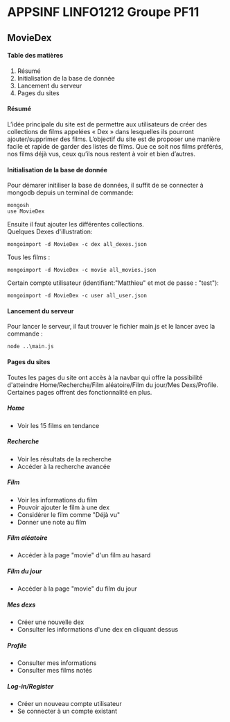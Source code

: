 # APPSINF LINFO1212 Groupe PF11

## MovieDex
#### Table des matières
<ol>
    <li>Résumé</li>
    <li>Initialisation de la base de donnée</li>
    <li>Lancement du serveur</li>
    <li>Pages du sites</li>
</ol>

#### Résumé
L’idée principale du site est de permettre aux utilisateurs de créer des collections de films appelées « Dex » 
dans lesquelles ils pourront ajouter/supprimer des films. 
L’objectif du site est de proposer une manière facile et rapide de garder des listes de films. 
Que ce soit nos films préférés, nos films déjà vus, ceux qu’ils nous restent à voir et bien d’autres.
 
#### Initialisation de la base de donnée
Pour démarer initiliser la base de données, il suffit de se connecter à mongodb depuis un terminal de commande:

	mongosh
	use MovieDex

Ensuite il faut ajouter les différentes collections.\
Quelques Dexes d'illustration:

    mongoimport -d MovieDex -c dex all_dexes.json

Tous les films :

    mongoimport -d MovieDex -c movie all_movies.json

Certain compte utilisateur (identifiant:"Matthieu" et mot de passe : "test"): 

    mongoimport -d MovieDex -c user all_user.json

#### Lancement du serveur

Pour lancer le serveur, il faut trouver le fichier main.js et le lancer avec la commande :

	node ..\main.js

#### Pages du sites
Toutes les pages du site ont accès à la navbar qui offre la possibilité d'atteindre Home/Recherche/Film aléatoire/Film du jour/Mes Dexs/Profile.
Certaines pages offrent des fonctionnalité en plus.

##### Home
<ul>
    <li>Voir les 15 films en tendance</li>
</ul>

##### Recherche
<ul>
    <li>Voir les résultats de la recherche</li>
	<li>Accéder à la recherche avancée</li>
</ul>

##### Film
<ul>
    <li>Voir les informations du film</li>
	<li>Pouvoir ajouter le film à une dex</li>
	<li>Considérer le film comme "Déjà vu"</li>
	<li>Donner une note au film</li>
</ul>


##### Film aléatoire
<ul>
    <li>Accéder à la page "movie" d'un film au hasard</li>
</ul>

##### Film du jour
<ul>
    <li>Accéder à la page "movie" du film du jour</li>
</ul>

##### Mes dexs
<ul>
    <li>Créer une nouvelle dex</li>
	<li>Consulter les informations d'une dex en cliquant dessus</li>
</ul>

##### Profile
<ul>
    <li>Consulter mes informations</li>
	<li>Consulter mes films notés</li>
</ul>

##### Log-in/Register
<ul>
    <li>Créer un nouveau compte utilisateur</li>
	<li>Se connecter à un compte existant</li>
</ul>